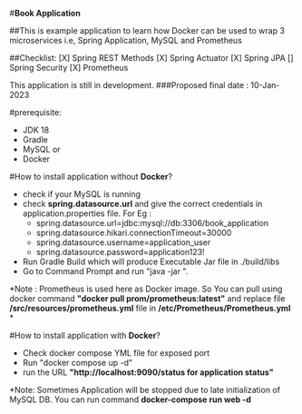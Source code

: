 #**Book Application**

##This is example application to learn how Docker can be used to wrap 3 microservices i.e, Spring Application, MySQL and Prometheus 

##Checklist:
[X] Spring REST Methods
[X] Spring Actuator
[X] Spring JPA
[] Spring Security
[X] Prometheus

This application is still in development. 
###Proposed final date : 10-Jan-2023

#prerequisite:
- JDK 18
- Gradle
- MySQL 
or 
- Docker

#How to install application without **Docker**?
- check if your MySQL is running
- check **spring.datasource.url** and give the correct credentials in application.properties file. For Eg :
	- spring.datasource.url=jdbc:mysql://db:3306/book_application
	- spring.datasource.hikari.connectionTimeout=30000
	- spring.datasource.username=application_user
	- spring.datasource.password=application123!
- Run Gradle Build which will produce Executable Jar file in ./build/libs
- Go to Command Prompt and run "java -jar <jar file name>". 

*Note : Prometheus is used here as Docker image. So You can pull using docker command **"docker pull prom/prometheus:latest"** and replace file **/src/resources/prometheus.yml** file in **/etc/Prometheus/Prometheus.yml** *

#How to install application with **Docker**?
- Check docker compose YML file for exposed port
- Run "docker compose up -d"
- run the URL **"http://localhost:9090/status for application status"**

*Note: Sometimes Application will be stopped due to late initialization of MySQL DB. You can run command **docker-compose run web -d**

